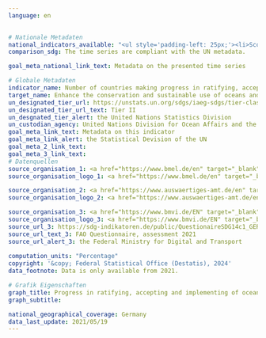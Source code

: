 ```yaml
---
language: en
    

# Nationale Metadaten    
national_indicators_available: "<ul style='padding-left: 25px;'><li>Score for the implementation of UNCLOS and ist two implementing agreements</li> <li> Score for the ratification of and accession to UNCLOS and ist two implementing agreements</li></ul>"    
comparison_sdg: The time series are compliant with the UN metadata.    

goal_meta_national_link_text: Metadata on the presented time series    

# Globale Metadaten    
indicator_name: Number of countries making progress in ratifying, accepting and implementing through legal, policy and institutional frameworks, ocean-related instruments that implement international law, as reflected in the United Nations Convention on the Law of the Sea, for the conservation and sustainable use of the oceans and their resources    
target_name: Enhance the conservation and sustainable use of oceans and their resources by implementing international law as reflected in the United Nations Convention on the Law of the Sea, which provides the legal framework for the conservation and sustainable use of oceans and their resources, as recalled in paragraph 158 of "The future we want"    
un_designated_tier_url: https://unstats.un.org/sdgs/iaeg-sdgs/tier-classification/    
un_designated_tier_url_text: Tier II    
un_desgnated_tier_alert: the United Nations Statistics Division    
un_custodian_agency: United Nations Division for Ocean Affairs and the Law of the Sea (UN-DOALOS) and other UN-Oceans members    
goal_meta_link_text: Metadata on this indicator    
goal_meta_link_alert: the Statistical Devision of the UN    
goal_meta_2_link_text:     
goal_meta_3_link_text:         
# Datenquellen
source_organisation_1: <a href="https://www.bmel.de/en" target="_blank" onclick="return confirm_alert('the Federal Ministry of Food and Agriculture','En');" title="Click here to go to the website of the organisation Federal Ministry of Food and Agriculture."> Federal Ministry of Food and Agriculture </a>
source_organisation_logo_1: <a href="https://www.bmel.de/en" target="_blank" onclick="return confirm_alert('the Federal Ministry of Food and Agriculture','En');"><img src="https://sdg-indikatoren.de/public/OrgImgEn/bmel.png" alt="Logo bmel" style="height:60px; width:148px"/></a>

source_organisation_2: <a href="https://www.auswaertiges-amt.de/en" target="_blank" onclick="return confirm_alert('the Federal Foreign Office','En');" title="Click here to go to the website of the organisation Federal Foreign Office."> Federal Foreign Office </a>
source_organisation_logo_2: <a href="https://www.auswaertiges-amt.de/en" target="_blank" onclick="return confirm_alert('the Federal Foreign Office','En');"><img src="https://sdg-indikatoren.de/public/OrgImgEn/aa.png" alt="Logo aa" style="height:60px; width:148px"/></a>

source_organisation_3: <a href="https://www.bmvi.de/EN" target="_blank" onclick="return confirm_alert('the Federal Ministry for Digital and Transport','En');" title="Click here to go to the website of the organisation Federal Ministry for Digital and Transport."> Federal Ministry for Digital and Transport </a>
source_organisation_logo_3: <a href="https://www.bmvi.de/EN" target="_blank" onclick="return confirm_alert('the Federal Ministry for Digital and Transport','En');"><img src="https://sdg-indikatoren.de/public/OrgImgEn/bmdv.png" alt="Logo bmdv" style="height:60px; width:148px"/></a>
source_url_3: https://sdg-indikatoren.de/public/QuestionaireSDG14c1_GER.pdf
source_url_text_3: FAO Questionnaire, assessment 2021
source_url_alert_3: the Federal Ministry for Digital and Transport
    
computation_units: "Percentage"    
copyright: '&copy; Federal Statistical Office (Destatis), 2024'    
data_footnote: Data is only available from 2021.    

# Grafik Eigenschaften    
graph_title: Progress in ratifying, accepting and implementing of ocean-related agreements
graph_subtitle:     

national_geographical_coverage: Germany    
data_last_update: 2021/05/19    
---
```


<span></span>